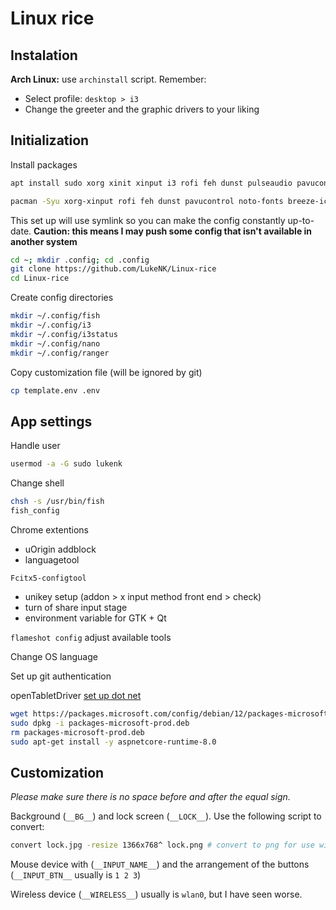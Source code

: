 # Linux rice

## Instalation
**Arch Linux:** use `archinstall` script. Remember:
- Select profile: `desktop > i3`
- Change the greeter and the graphic drivers to your liking

## Initialization
Install packages
```bash
apt install sudo xorg xinit xinput i3 rofi feh dunst pulseaudio pavucontrol fonts-recommended fonts-noto-cjk breeze-icon-theme fcitx5 fcitx5-unikey fcitx5-configtool brightnessctl netselect-apt hwinfo htop git alacritty fish ranger chromium python3 python3-pip nodejs npm 7zip yt-dlp sqlite3 kate vlc inkscape audacity obs-studio flameshot

pacman -Syu xorg-xinput rofi feh dunst pavucontrol noto-fonts breeze-icons fcitx5 fcitx5-unikey brightnessctl hwinfo man-db htop git alacritty fish ranger chromium python python-pip nodejs npm 7zip yt-dlp sqlite3 kate vlc inkscape audacity obs-studio flameshot
```

This set up will use symlink so you can make the config constantly up-to-date. **Caution: this means I may push some config that isn't available in another system**
```bash
cd ~; mkdir .config; cd .config
git clone https://github.com/LukeNK/Linux-rice
cd Linux-rice
```

Create config directories
```bash
mkdir ~/.config/fish
mkdir ~/.config/i3
mkdir ~/.config/i3status
mkdir ~/.config/nano
mkdir ~/.config/ranger
```

Copy customization file (will be ignored by git)
```bash
cp template.env .env
```

## App settings
Handle user
```bash
usermod -a -G sudo lukenk
```

Change shell
```bash
chsh -s /usr/bin/fish
fish_config
```

Chrome extentions
- uOrigin addblock
- languagetool

`Fcitx5-configtool`
- unikey setup (addon > x input method front end > check)
- turn of share input stage
- environment variable for GTK + Qt

`flameshot config` adjust available tools

Change OS language

Set up git authentication

openTabletDriver [set up dot net](https://learn.microsoft.com/en-us/dotnet/core/install/linux-debian?tabs=dotnet8)
```bash
wget https://packages.microsoft.com/config/debian/12/packages-microsoft-prod.deb -O packages-microsoft-prod.deb
sudo dpkg -i packages-microsoft-prod.deb
rm packages-microsoft-prod.deb
sudo apt-get install -y aspnetcore-runtime-8.0
```

## Customization
*Please make sure there is no space before and after the equal sign.*

Background (`__BG__`) and lock screen (`__LOCK__`). Use the following script to convert:
```bash
convert lock.jpg -resize 1366x768^ lock.png # convert to png for use with i3lock
```

Mouse device with (`__INPUT_NAME__`) and the arrangement of the buttons (`__INPUT_BTN__` usually is `1 2 3`)

Wireless device (`__WIRELESS__`) usually is `wlan0`, but I have seen worse.